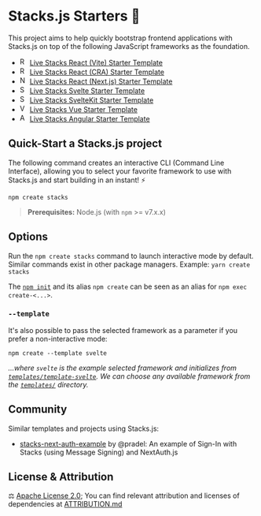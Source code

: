 # Stacks.js Starters 🚀

This project aims to help quickly bootstrap frontend applications with Stacks.js on top of the following JavaScript frameworks as the foundation.

- <img src="./misc/icons/react.png" width="16" alt="React icon"> [Live Stacks React (Vite) Starter Template](https://stacks-react.vercel.app)
- <img src="./misc/icons/react.png" width="16" alt="React icon"> [Live Stacks React (CRA) Starter Template](https://stacks-cra.vercel.app)
- <img src="./misc/icons/nextjs.png" width="16" alt="Next.js icon"> [Live Stacks React (Next.js) Starter Template](https://stacks-nextjs.vercel.app)
- <img src="./misc/icons/svelte.png" width="16" alt="Svelte icon"> [Live Stacks Svelte Starter Template](https://stacks-svelte.vercel.app)
- <img src="./misc/icons/svelte.png" width="16" alt="Svelte icon"> [Live Stacks SvelteKit Starter Template](https://stacks-sveltekit.vercel.app)
- <img src="./misc/icons/vue.png" width="16" alt="Vue icon"> [Live Stacks Vue Starter Template](https://stacks-vue.vercel.app)
- <img src="./misc/icons/angular.png" width="16" alt="Angular icon"> [Live Stacks Angular Starter Template](https://stacks-angular.vercel.app)

## Quick-Start a Stacks.js project

The following command creates an interactive CLI (Command Line Interface), allowing you to select your favorite framework to use with Stacks.js and start building in an instant! ⚡️

```
npm create stacks
```

> **Prerequisites:**
> Node.js (with `npm` >= v7.x.x)

## Options

Run the `npm create stacks` command to launch interactive mode by default.
Similar commands exist in other package managers.
Example: `yarn create stacks`

The [`npm init`](https://docs.npmjs.com/cli/v8/commands/npm-init) and its alias `npm create` can be seen as an alias for `npm exec create-<...>`.

### `--template`

It's also possible to pass the selected framework as a parameter if you prefer a non-interactive mode:

```
npm create --template svelte
```

_...where `svelte` is the example selected framework and initializes from [`templates/template-svelte`](./templates/template-svelte/). We can choose any available framework from the [`templates/`](./templates/) directory._

## Community

Similar templates and projects using Stacks.js:

- [stacks-next-auth-example](https://github.com/pradel/stacks-next-auth-example) by @pradel: An example of Sign-In with Stacks (using Message Signing) and NextAuth.js

## License & Attribution

⚖️ [Apache License 2.0](./LICENSE); You can find relevant attribution and licenses of dependencies at [ATTRIBUTION.md](./ATTRIBUTION.md)
